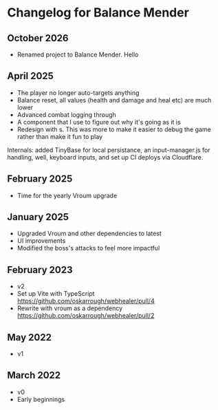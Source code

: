 # Changelog for Balance Mender

## October 2026

- Renamed project to Balance Mender. Hello

## April 2025

- The player no longer auto-targets anything
- Balance reset, all values (health  and damage and heal etc) are much lower
- Advanced combat logging through <combat-log-viewer > 
- A <balance-monitor> component that I use to figure out why it's going as it is
- Redesign with <floating-panel>s. This was more to make it easier to debug the game rather than make it fun to play

Internals: added TinyBase for local persistance, an input-manager.js for handling, well, keyboard inputs, and set up CI deploys via Cloudflare.

## February 2025

- Time for the yearly Vroum upgrade

## January 2025

- Upgraded Vroum and other dependencies to latest
- UI improvements
- Modified the boss's attacks to feel more impactful

## February 2023

- v2
- Set up Vite with TypeScript https://github.com/oskarrough/webhealer/pull/4
- Rewrite with vroum as a dependency https://github.com/oskarrough/webhealer/pull/2

## May 2022

- v1

## March 2022

- v0
- Early beginnings
